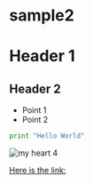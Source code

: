 # sample2

# Header 1

## Header 2

* Point 1
* Point 2

```python
print "Hello World"
```

![my heart 4](https://user-images.githubusercontent.com/35939416/37998757-eb961c4e-31ed-11e8-99ff-082955270b42.jpg)

[Here is the link: ](https://www.google.com)
